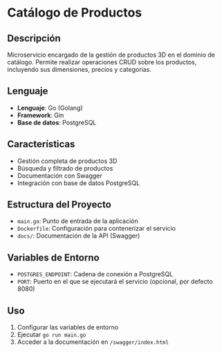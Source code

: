 # Catálogo de Productos

## Descripción

Microservicio encargado de la gestión de productos 3D en el dominio de catálogo. Permite realizar operaciones CRUD sobre los productos, incluyendo sus dimensiones, precios y categorías.

## Lenguaje

- **Lenguaje**: Go (Golang)
- **Framework**: Gin
- **Base de datos**: PostgreSQL

## Características

- Gestión completa de productos 3D
- Búsqueda y filtrado de productos
- Documentación con Swagger
- Integración con base de datos PostgreSQL

## Estructura del Proyecto

- `main.go`: Punto de entrada de la aplicación
- `Dockerfile`: Configuración para contenerizar el servicio
- `docs/`: Documentación de la API (Swagger)

## Variables de Entorno

- `POSTGRES_ENDPOINT`: Cadena de conexión a PostgreSQL
- `PORT`: Puerto en el que se ejecutará el servicio (opcional, por defecto 8080)

## Uso

1. Configurar las variables de entorno
2. Ejecutar `go run main.go`
3. Acceder a la documentación en `/swagger/index.html`
